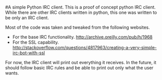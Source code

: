 #A simple Python IRC client.
This is a proof of concept python IRC client. While there are other IRC clients written in python, this one was written to be only an IRC client.

Most of the code was taken and tweaked from the following websites.
- For the base IRC functionality. http://archive.oreilly.com/pub/h/1968
- For the SSL capability. http://stackoverflow.com/questions/4817963/creating-a-very-simple-irc-bot-with-ssl

For now, the IRC client will print out everything it receives. In the future, it should follow basic IRC rules and be able to print out only what the user wants.
